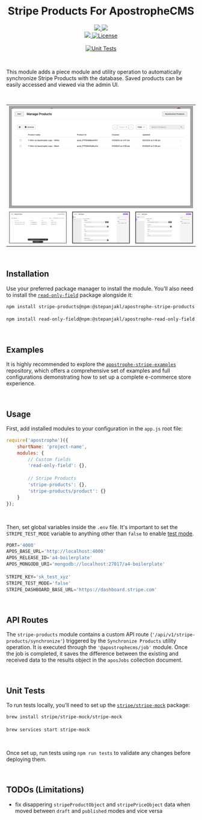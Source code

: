 <div align="center">
    <h1>
        Stripe Products For ApostropheCMS
    </h1>
    <p>
        <a aria-label="Apostrophe logo" href="https://v3.docs.apostrophecms.org">
            <img src="https://img.shields.io/badge/MADE%20FOR%20APOSTROPHECMS-000000.svg?style=for-the-badge&logo=Apostrophe&labelColor=6516DD">
        </a>
        <a aria-label="Stripe logo" href="https://stripe.com">
            <img src="https://img.shields.io/badge/STRIPE-000000.svg?style=for-the-badge&logo=Stripe&labelColor=635bFF&logoColor=FFFFFF">
        </a>
        <br>
        <a aria-label="Personal logo" href="https://stepanjakl.com">
            <img src="https://img.shields.io/badge/STEPANJAKL.COM%20-000000.svg?style=for-the-badge&labelColor=EED500&logo=data:image/svg+xml;base64,PHN2ZyB4bWxucz0iaHR0cDovL3d3dy53My5vcmcvMjAwMC9zdmciIHZpZXdCb3g9IjAgMCAyMCAyMCI+PHBhdGggZmlsbD0iIzAwMDAwMCIgZD0iTTAgMTV2NWgyMFY3LjVIMHY1aDE1LjA1VjE1SDBaTTIwIDBIMHY1aDIwVjBaIiAvPjwvc3ZnPg==">
        </a>
        <a aria-label="License"
           href="https://github.com/apostrophecms/module-template/blob/main/LICENSE.md">
            <img alt="License"
                 src="https://img.shields.io/static/v1?style=for-the-badge&labelColor=000000&label=License&message=MIT&color=3DA639">
        </a>
        <br>
        <br>
        <a aria-label="Unit Tests"
           href="https://github.com/stepanjakl/apostrophe-stripe-products/actions/workflows/tests.yml">
            <img alt="Unit Tests"
                 src="https://github.com/stepanjakl/apostrophe-stripe-products/actions/workflows/tests.yml/badge.svg?branch=main">
        </a>
    </p>
</div>

<br>

This module adds a piece module and utility operation to automatically synchronize Stripe Products with the database. Saved products can be easily accessed and viewed via the admin UI.

<br>

<table>
    <tr>
        <td colspan="3"><a href="./public/images/admin-1.png"><img src="./public/images/admin-1.png" alt="Admin UI 1"></a></td>
    </tr>
    <tr>
        <td><a href="./public/images/admin-2.png"><img src="./public/images/admin-2.png" alt="Admin UI 2"></a></td>
        <td><a href="./public/images/admin-3.png"><img src="./public/images/admin-3.png" alt="Admin UI 3"></a></td>
        <td><a href="./public/images/admin-4.png"><img src="./public/images/admin-4.png" alt="Admin UI 4"></a></td>
    </tr>
</table>

<br>

## Installation

Use your preferred package manager to install the module. You'll also need to install the [`read-only-field`](https://github.com/stepanjakl/apostrophe-read-only-field) package alongside it:

```zsh
npm install stripe-products@npm:@stepanjakl/apostrophe-stripe-products

npm install read-only-field@npm:@stepanjakl/apostrophe-read-only-field
```

<br>

## Examples

It is highly recommended to explore the [`apostrophe-stripe-examples`](https://github.com/stepanjakl/apostrophe-stripe-examples) repository, which offers a comprehensive set of examples and full configurations demonstrating how to set up a complete e-commerce store experience.

<br>

## Usage

First, add installed modules to your configuration in the `app.js` root file:

```js
require('apostrophe')({
    shortName: 'project-name',
    modules: {
        // Custom fields
        'read-only-field': {},

        // Stripe Products
        'stripe-products': {},
        'stripe-products/product': {}
    }
});
```

<br>

Then, set global variables inside the `.env` file. It's important to set the `STRIPE_TEST_MODE` variable to anything other than `false` to enable [test mode](https://docs.stripe.com/).

```js
PORT='4000'
APOS_BASE_URL='http://localhost:4000'
APOS_RELEASE_ID='a4-boilerplate'
APOS_MONGODB_URI='mongodb://localhost:27017/a4-boilerplate'

STRIPE_KEY='sk_test_xyz'
STRIPE_TEST_MODE='false'
STRIPE_DASHBOARD_BASE_URL='https://dashboard.stripe.com'
```

<br>

## API Routes

The `stripe-products` module contains a custom API route (`'/api/v1/stripe-products/synchronize'`) triggered by the `Synchronize Products` utility operation. It is executed through the `'@apostrophecms/job'` module. Once the job is completed, it saves the difference between the existing and received data to the results object in the `aposJobs` collection document.

<br>

## Unit Tests

To run tests locally, you'll need to set up the [`stripe/stripe-mock`](https://github.com/stripe/stripe-mock) package:

```zsh
brew install stripe/stripe-mock/stripe-mock

brew services start stripe-mock
```

<br>

Once set up, run tests using `npm run tests` to validate any changes before deploying them.

<br>

## TODOs (Limitations)

- fix disappering `stripeProductObject` and `stripePriceObject` data when moved between `draft` and `published` modes and vice versa
